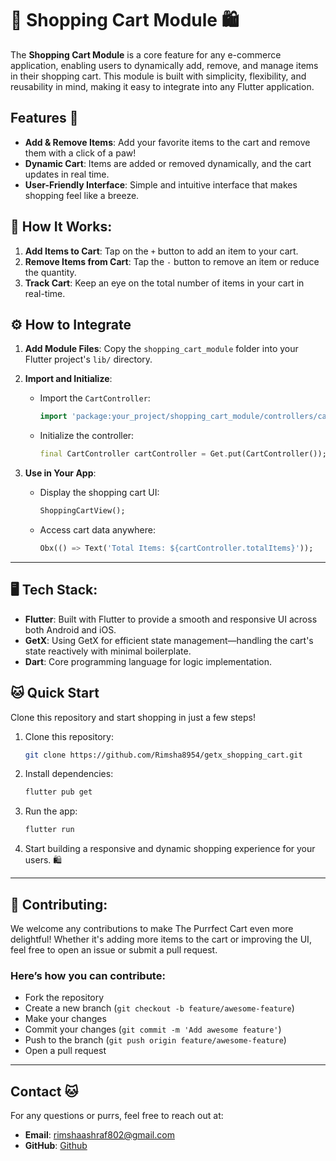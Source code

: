 
# 🛒 Shopping Cart Module 🛍️

The **Shopping Cart Module** is a core feature for any e-commerce application, enabling users to dynamically add, remove, and manage items in their shopping cart. This module is built with simplicity, flexibility, and reusability in mind, making it easy to integrate into any Flutter application.

## Features 🐾
- **Add & Remove Items**: Add your favorite items to the cart and remove them with a click of a paw!
- **Dynamic Cart**: Items are added or removed dynamically, and the cart updates in real time.
- **User-Friendly Interface**: Simple and intuitive interface that makes shopping feel like a breeze.

## 🛒 How It Works:
1. **Add Items to Cart**: Tap on the `+` button to add an item to your cart.
2. **Remove Items from Cart**: Tap the `-` button to remove an item or reduce the quantity.
3. **Track Cart**: Keep an eye on the total number of items in your cart in real-time.


## ⚙️ How to Integrate
1. **Add Module Files**: Copy the `shopping_cart_module` folder into your Flutter project's `lib/` directory.
2. **Import and Initialize**:
   - Import the `CartController`:
     ```dart
     import 'package:your_project/shopping_cart_module/controllers/cart_controller.dart';
     ```
   - Initialize the controller:
     ```dart
     final CartController cartController = Get.put(CartController());
     ```

3. **Use in Your App**:
   - Display the shopping cart UI:
     ```dart
     ShoppingCartView();
     ```
   - Access cart data anywhere:
     ```dart
     Obx(() => Text('Total Items: ${cartController.totalItems}'));
     ```

---

## 🖥️ Tech Stack:
- **Flutter**: Built with Flutter to provide a smooth and responsive UI across both Android and iOS.
- **GetX**: Using GetX for efficient state management—handling the cart's state reactively with minimal boilerplate.
- **Dart**: Core programming language for logic implementation.


## 🐱 Quick Start

Clone this repository and start shopping in just a few steps!

1. Clone this repository:
   ```bash
   git clone https://github.com/Rimsha8954/getx_shopping_cart.git
   ```

2. Install dependencies:
   ```bash
   flutter pub get
   ```

3. Run the app:
   ```bash
   flutter run
   ```

4. Start building a responsive and dynamic shopping experience for your users. 🛍️

---

## 🐾 Contributing:
We welcome any contributions to make The Purrfect Cart even more delightful! Whether it's adding more items to the cart or improving the UI, feel free to open an issue or submit a pull request.

### Here’s how you can contribute:
- Fork the repository
- Create a new branch (`git checkout -b feature/awesome-feature`)
- Make your changes
- Commit your changes (`git commit -m 'Add awesome feature'`)
- Push to the branch (`git push origin feature/awesome-feature`)
- Open a pull request


---

## Contact 🐱
For any questions or purrs, feel free to reach out at:
- **Email**: rimshaashraf802@gmail.com
- **GitHub**: [Github](https://github.com/Rimsha8954)
